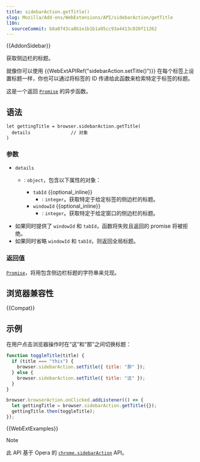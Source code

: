 ```yaml
---
title: sidebarAction.getTitle()
slug: Mozilla/Add-ons/WebExtensions/API/sidebarAction/getTitle
l10n:
  sourceCommit: b8a0743ca8b1e1b1b1a95cc93a4413c020f11262
---
```


{{AddonSidebar}}

获取侧边栏的标题。

就像你可以使用 {{WebExtAPIRef("sidebarAction.setTitle()")}} 在每个标签上设置标题一样，你也可以通过将标签的 ID 传递给此函数来检索特定于标签的标题。

这是一个返回 [`Promise`](/zh-CN/docs/Web/JavaScript/Reference/Global_Objects/Promise) 的异步函数。

## 语法

```js-nolint
let gettingTitle = browser.sidebarAction.getTitle(
  details               // 对象
)
```

### 参数

- `details`

  - : `object`，包含以下属性的对象：

    - `tabId` {{optional_inline}}
      - : `integer`。获取特定于给定标签的侧边栏的标题。
    - `windowId` {{optional_inline}}
      - : `integer`。获取特定于给定窗口的侧边栏的标题。

<!---->

- 如果同时提供了 `windowId` 和 `tabId`，函数将失败且返回的 promise 将被拒绝。
- 如果同时省略 `windowId` 和 `tabId`，则返回全局标题。

### 返回值

[`Promise`](/zh-CN/docs/Web/JavaScript/Reference/Global_Objects/Promise)，将用包含侧边栏标题的字符串来兑现。

## 浏览器兼容性

{{Compat}}

## 示例

在用户点击浏览器操作时在“这”和“那”之间切换标题：

```js
function toggleTitle(title) {
  if (title === "this") {
    browser.sidebarAction.setTitle({ title: "那" });
  } else {
    browser.sidebarAction.setTitle({ title: "这" });
  }
}

browser.browserAction.onClicked.addListener(() => {
  let gettingTitle = browser.sidebarAction.getTitle({});
  gettingTitle.then(toggleTitle);
});
```

{{WebExtExamples}}

> [!NOTE]
> 此 API 基于 Opera 的 [`chrome.sidebarAction`](https://help.opera.com/en/extensions/sidebar-action-api/) API。

<!--
// Copyright 2015 The Chromium Authors. All rights reserved.
//
// Redistribution and use in source and binary forms, with or without
// modification, are permitted provided that the following conditions are
// met:
//
//    * Redistributions of source code must retain the above copyright
// notice, this list of conditions and the following disclaimer.
//    * Redistributions in binary form must reproduce the above
// copyright notice, this list of conditions and the following disclaimer
// in the documentation and/or other materials provided with the
// distribution.
//    * Neither the name of Google Inc. nor the names of its
// contributors may be used to endorse or promote products derived from
// this software without specific prior written permission.
//
// THIS SOFTWARE IS PROVIDED BY THE COPYRIGHT HOLDERS AND CONTRIBUTORS
// "AS IS" AND ANY EXPRESS OR IMPLIED WARRANTIES, INCLUDING, BUT NOT
// LIMITED TO, THE IMPLIED WARRANTIES OF MERCHANTABILITY AND FITNESS FOR
// A PARTICULAR PURPOSE ARE DISCLAIMED. IN NO EVENT SHALL THE COPYRIGHT
// OWNER OR CONTRIBUTORS BE LIABLE FOR ANY DIRECT, INDIRECT, INCIDENTAL,
// SPECIAL, EXEMPLARY, OR CONSEQUENTIAL DAMAGES (INCLUDING, BUT NOT
// LIMITED TO, PROCUREMENT OF SUBSTITUTE GOODS OR SERVICES; LOSS OF USE,
// DATA, OR PROFITS; OR BUSINESS INTERRUPTION) HOWEVER CAUSED AND ON ANY
// THEORY OF LIABILITY, WHETHER IN CONTRACT, STRICT LIABILITY, OR TORT
// (INCLUDING NEGLIGENCE OR OTHERWISE) ARISING IN ANY WAY OUT OF THE USE
// OF THIS SOFTWARE, EVEN IF ADVISED OF THE POSSIBILITY OF SUCH DAMAGE.
-->
